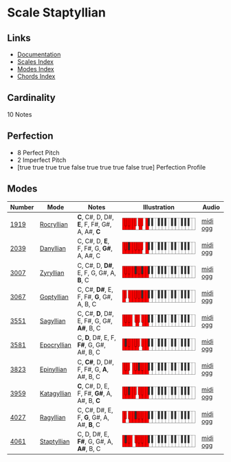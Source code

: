 # Scale Staptyllian

## Links

- [Documentation](index.md)
- [Scales Index](Scales.md)
- [Modes Index](Modes.md)
- [Chords Index](Chords.md)

## Cardinality

10 Notes

## Perfection

- 8 Perfect Pitch
- 2 Imperfect Pitch
- [true true true true false true true true false true] Perfection Profile

## Modes

| Number | Mode | Notes | Illustration | Audio |
|--------|------|-------|--------------|-------|
| [1919](https://ianring.com/musictheory/scales/1919) | [Rocryllian](ModeRocryllian.md) | **C**, C#, D, D#, **E**, F, F#, G#, A, A#, **C** | ![CNaturalRocryllian](ModeCNaturalRocryllian.png) | [midi](ModeCNaturalRocryllian.mid) [ogg](ModeCNaturalRocryllian.ogg) | 
| [2039](https://ianring.com/musictheory/scales/2039) | [Danyllian](ModeDanyllian.md) | C, C#, D, **E**, F, F#, G, **G#**, A, A#, C | ![CNaturalDanyllian](ModeCNaturalDanyllian.png) | [midi](ModeCNaturalDanyllian.mid) [ogg](ModeCNaturalDanyllian.ogg) | 
| [3007](https://ianring.com/musictheory/scales/3007) | [Zyryllian](ModeZyryllian.md) | C, C#, D, **D#**, E, F, G, G#, A, **B**, C | ![CNaturalZyryllian](ModeCNaturalZyryllian.png) | [midi](ModeCNaturalZyryllian.mid) [ogg](ModeCNaturalZyryllian.ogg) | 
| [3067](https://ianring.com/musictheory/scales/3067) | [Goptyllian](ModeGoptyllian.md) | C, C#, **D#**, E, F, F#, **G**, G#, A, B, C | ![CNaturalGoptyllian](ModeCNaturalGoptyllian.png) | [midi](ModeCNaturalGoptyllian.mid) [ogg](ModeCNaturalGoptyllian.ogg) | 
| [3551](https://ianring.com/musictheory/scales/3551) | [Sagyllian](ModeSagyllian.md) | C, C#, **D**, D#, E, F#, G, G#, **A#**, B, C | ![CNaturalSagyllian](ModeCNaturalSagyllian.png) | [midi](ModeCNaturalSagyllian.mid) [ogg](ModeCNaturalSagyllian.ogg) | 
| [3581](https://ianring.com/musictheory/scales/3581) | [Epocryllian](ModeEpocryllian.md) | C, **D**, D#, E, F, **F#**, G, G#, A#, B, C | ![CNaturalEpocryllian](ModeCNaturalEpocryllian.png) | [midi](ModeCNaturalEpocryllian.mid) [ogg](ModeCNaturalEpocryllian.ogg) | 
| [3823](https://ianring.com/musictheory/scales/3823) | [Epinyllian](ModeEpinyllian.md) | C, **C#**, D, D#, F, F#, G, **A**, A#, B, C | ![CNaturalEpinyllian](ModeCNaturalEpinyllian.png) | [midi](ModeCNaturalEpinyllian.mid) [ogg](ModeCNaturalEpinyllian.ogg) | 
| [3959](https://ianring.com/musictheory/scales/3959) | [Katagyllian](ModeKatagyllian.md) | **C**, C#, D, E, F, F#, **G#**, A, A#, B, **C** | ![CNaturalKatagyllian](ModeCNaturalKatagyllian.png) | [midi](ModeCNaturalKatagyllian.mid) [ogg](ModeCNaturalKatagyllian.ogg) | 
| [4027](https://ianring.com/musictheory/scales/4027) | [Ragyllian](ModeRagyllian.md) | C, C#, D#, E, F, **G**, G#, A, A#, **B**, C | ![CNaturalRagyllian](ModeCNaturalRagyllian.png) | [midi](ModeCNaturalRagyllian.mid) [ogg](ModeCNaturalRagyllian.ogg) | 
| [4061](https://ianring.com/musictheory/scales/4061) | [Staptyllian](ModeStaptyllian.md) | C, D, D#, E, **F#**, G, G#, A, **A#**, B, C | ![CNaturalStaptyllian](ModeCNaturalStaptyllian.png) | [midi](ModeCNaturalStaptyllian.mid) [ogg](ModeCNaturalStaptyllian.ogg) | 
